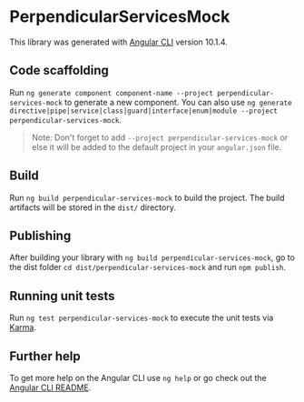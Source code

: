 # PerpendicularServicesMock

This library was generated with [Angular CLI](https://github.com/angular/angular-cli) version 10.1.4.

## Code scaffolding

Run `ng generate component component-name --project perpendicular-services-mock` to generate a new component. You can also use `ng generate directive|pipe|service|class|guard|interface|enum|module --project perpendicular-services-mock`.
> Note: Don't forget to add `--project perpendicular-services-mock` or else it will be added to the default project in your `angular.json` file. 

## Build

Run `ng build perpendicular-services-mock` to build the project. The build artifacts will be stored in the `dist/` directory.

## Publishing

After building your library with `ng build perpendicular-services-mock`, go to the dist folder `cd dist/perpendicular-services-mock` and run `npm publish`.

## Running unit tests

Run `ng test perpendicular-services-mock` to execute the unit tests via [Karma](https://karma-runner.github.io).

## Further help

To get more help on the Angular CLI use `ng help` or go check out the [Angular CLI README](https://github.com/angular/angular-cli/blob/master/README.md).
